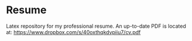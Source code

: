 Resume
==

Latex repository for my professional resume. An up-to-date PDF is located at: https://www.dropbox.com/s/40oxthqkdvpiiu7/cv.pdf

